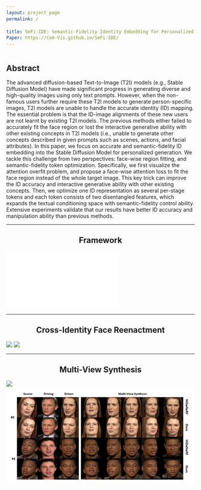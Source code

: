 ```yaml
---
layout: project_page
permalink: /

title: SeFi-IDE: Semantic-Fidelity Identity Embedding for Personalized Diffusion-Based Generation
Paper: https://Com-Vis.github.io/SeFi-IDE/
---
```


<div class="columns is-centered has-text-centered">
    <div class="column is-four-fifths">
        <h2>Abstract</h2>
        <div class="content has-text-justified">
        The advanced diffusion-based Text-to-Image (T2I) models (e.g., Stable Diffusion Model) have made significant progress in generating diverse and high-quality images using only text prompts. However, when the non-famous users further require these T2I models to generate person-specific images, T2I models are unable to handle the accurate identity (ID) mapping. The essential problem is that the ID-image alignments of these new users are not learnt by existing T2I models. The previous methods either failed to accurately fit the face region or lost the interactive generative ability with other existing concepts in T2I models (i.e., unable to generate other concepts described in given prompts such as scenes, actions, and facial attributes). In this paper, we focus on accurate and semantic-fidelity ID embedding into the Stable Diffusion Model for personalized generation. We tackle this challenge from two perspectives: face-wise region fitting, and semantic-fidelity token optimization. Specifically, we first visualize the attention overfit problem, and propose a face-wise attention loss to fit the face region instead of the whole target image. This key trick can improve the ID accuracy and interactive generative ability with other existing concepts. Then, we optimize one ID representation as several per-stage tokens and each token consists of two disentangled features, which expands the textual conditioning space with semantic-fidelity control ability. Extensive experiments validate that our results have better ID accuracy and manipulation ability than previous methods.
        </div>
    </div>
</div>

---

## <center> Framework
![](/static/image/pipeline.pdf)

---

## <center> Cross-Identity Face Reenactment
![](/static/image/demo_0.gif)
![](/static/image/demo_1.gif)

---

## <center> Multi-View Synthesis
![](/static/image/demo_2.gif)
![](/static/image/demo_3.gif)
